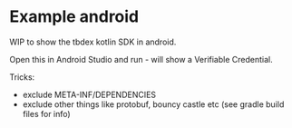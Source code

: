 # Example android

WIP to show the tbdex kotlin SDK in android. 

Open this in Android Studio and run - will show a Verifiable Credential. 

Tricks: 

* exclude META-INF/DEPENDENCIES
* exclude other things like protobuf, bouncy castle etc (see gradle build files for info)
 
